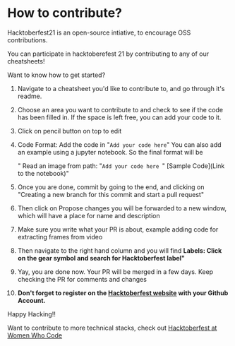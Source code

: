 # How to contribute?

Hacktoberfest21 is an open-source intiative, to encourage OSS contributions. 

You can participate in hacktoberefest 21 by contributing to any of our cheatsheets!

Want to know how to get started?

1. Navigate to a cheatsheet you'd like to contribute to, and go through it's readme.

2. Choose an area you want to contribute to and check to see if the code has been filled in. If the space is left free, you can add your code to it.

3. Click on pencil button on top to edit

4. Code Format: Add the code in "`Add your code here`" You can also add an example using a jupyter notebook. So the final format will be
  
    " Read an image from path: "`Add your code here `" [Sample Code](Link to the notebook)"
    
5. Once you are done, commit by going to the end, and clicking on "Creating a new branch for this commit and start a pull request"

6. Then click on Propose changes you will be forwarded to a new window, which will have a place for name and description

7. Make sure you write what your PR is about, example adding code for extracting frames from video

8. Then navigate to the right hand column and you will find **Labels: Click on the gear symbol and search for Hacktoberfest label"**

9. Yay, you are done now. Your PR will be merged in a few days. Keep checking the PR for comments and changes

10. **Don't forget to register on the [Hacktoberfest website](https://hacktoberfest.digitalocean.com/register) with your Github Account.**



Happy Hacking!! 

Want to contribute to more technical stacks, check out [Hacktoberfest at Women Who Code](womenwhocode.com/hacktoberfest)

 
